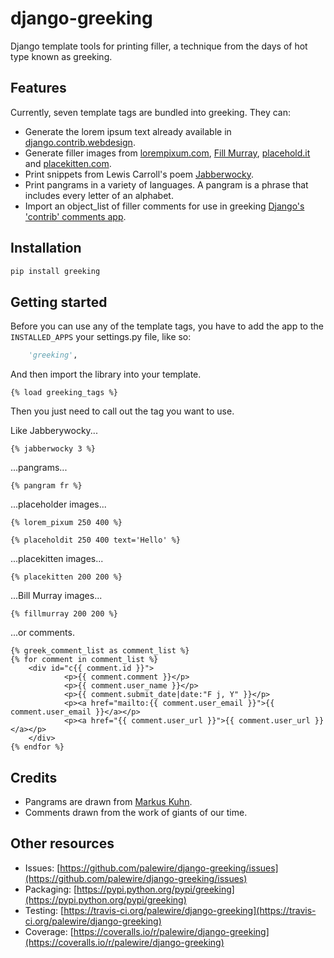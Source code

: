 # django-greeking

Django template tools for printing filler, a technique from the days of hot type known as greeking.

## Features

Currently, seven template tags are bundled into greeking. They can:

* Generate the lorem ipsum text already available in [django.contrib.webdesign](http://docs.djangoproject.com/en/dev/ref/contrib/webdesign/#ref-contrib-webdesign).
* Generate filler images from [lorempixum.com](http://lorempixum.com), [Fill Murray](http://www.fillmurray.com/), [placehold.it](http://placehold.it) and [placekitten.com](http://www.placekitten.com).
* Print snippets from Lewis Carroll's poem [Jabberwocky](http://en.wikipedia.org/wiki/Jabberwocky).
* Print pangrams in a variety of languages. A pangram is a phrase that includes every letter of an alphabet.
* Import an object_list of filler comments for use in greeking [Django's 'contrib' comments app](http://docs.djangoproject.com/en/dev/ref/contrib/comments/).

## Installation

```bash
pip install greeking
```

## Getting started

Before you can use any of the template tags, you have to add the app to the
``INSTALLED_APPS`` your settings.py file, like so:

```python
    'greeking',
```

And then import the library into your template.

```html+django
{% load greeking_tags %}
```

Then you just need to call out the tag you want to use.

Like Jabberywocky...

```html+django
{% jabberwocky 3 %}
```

...pangrams...

```html+django
{% pangram fr %}
```

...placeholder images...

```html+django
{% lorem_pixum 250 400 %}
```

```html+django
{% placeholdit 250 400 text='Hello' %}
```

...placekitten images...

```html+django
{% placekitten 200 200 %}
```

...Bill Murray images...

```html+django
{% fillmurray 200 200 %}
```

...or comments.

```html+django
{% greek_comment_list as comment_list %}
{% for comment in comment_list %}
    <div id="c{{ comment.id }}">
            <p>{{ comment.comment }}</p>
            <p>{{ comment.user_name }}</p>
            <p>{{ comment.submit_date|date:"F j, Y" }}</p>
            <p><a href="mailto:{{ comment.user_email }}">{{ comment.user_email }}</a></p>
            <p><a href="{{ comment.user_url }}">{{ comment.user_url }}</a></p>
    </div>
{% endfor %}
```

## Credits

* Pangrams are drawn from [Markus Kuhn](http://www.cl.cam.ac.uk/~mgk25/ucs/examples/quickbrown.txt).
* Comments drawn from the work of giants of our time.

## Other resources

* Issues: [https://github.com/palewire/django-greeking/issues](https://github.com/palewire/django-greeking/issues)
* Packaging: [https://pypi.python.org/pypi/greeking](https://pypi.python.org/pypi/greeking)
* Testing: [https://travis-ci.org/palewire/django-greeking](https://travis-ci.org/palewire/django-greeking)
* Coverage: [https://coveralls.io/r/palewire/django-greeking](https://coveralls.io/r/palewire/django-greeking)
